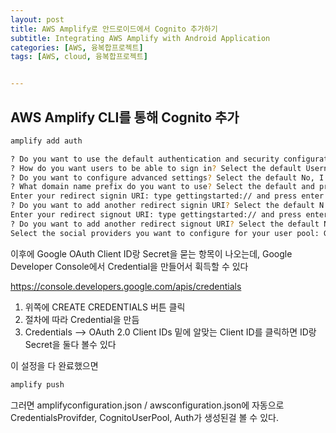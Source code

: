 ```yaml
---
layout: post
title: AWS Amplify로 안드로이드에서 Cognito 추가하기
subtitle: Integrating AWS Amplify with Android Application
categories: [AWS, 융복합프로젝트]
tags: [AWS, cloud, 융복합프로젝트]


---
```




## AWS Amplify CLI를 통해 Cognito 추가



```bash
amplify add auth

? Do you want to use the default authentication and security configuration? Select Default configuration with Social Provider and press enter
? How do you want users to be able to sign in? Select the default Username and press enter
? Do you want to configure advanced settings? Select the default No, I am done and press enter
? What domain name prefix do you want to use? Select the default and press enter
Enter your redirect signin URI: type gettingstarted:// and press enter
? Do you want to add another redirect signin URI? Select the default N and press enter
Enter your redirect signout URI: type gettingstarted:// and press enter
? Do you want to add another redirect signout URI? Select the default N and press enter
Select the social providers you want to configure for your user pool: Google
```



이후에 Google OAuth Client ID랑 Secret을 묻는 항목이 나오는데, Google Developer Console에서 Credential을 만들어서 휙득할 수 있다

https://console.developers.google.com/apis/credentials

1. 위쪽에 CREATE CREDENTIALS 버튼 클릭
2. 절차에 따라 Credential을 만듬
3. Credentials --> OAuth 2.0 Client IDs 밑에 알맞는 Client ID를 클릭하면 ID랑 Secret을 둘다 볼수 있다



이 설정을 다 완료했으면

```bash
amplify push
```



그러면 amplifyconfiguration.json / awsconfiguration.json에 자동으로 CredentialsProvifder, CognitoUserPool, Auth가 생성된걸 볼 수 있다.





